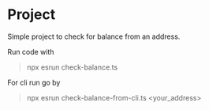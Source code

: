 # Project

Simple project to check for balance from an address.
 
Run code with 
> npx esrun check-balance.ts


For cli run go by
> npx esrun check-balance-from-cli.ts <your_address>